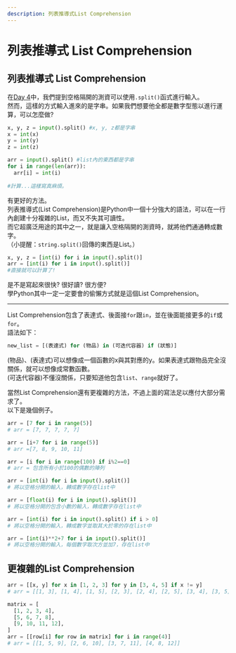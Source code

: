 ```yaml
---
description: 列表推導式List Comprehension
---
```


# 列表推導式 List Comprehension

## 列表推導式 List Comprehension

在[Day 4](/Review/day4-11-5.md)中，我們提到空格隔開的測資可以使用`.split()`函式進行輸入。\
然而，這樣的方式輸入進來的是字串。如果我們想要他全都是數字型態以進行運算，可以怎麼做?

```python
x, y, z = input().split() #x, y, z都是字串
x = int(x)
y = int(y)
z = int(z)

arr = input().split() #list內的東西都是字串
for i in range(len(arr)):
  arr[i] = int(i)
 
#計算...這樣寫真麻煩。
```

有更好的方法。\
列表推導式(List Comprehension)是Python中一個十分強大的語法，可以在一行內創建十分複雜的List，而又不失其可讀性。\
而它超廣泛用途的其中之一，就是讓入空格隔開的測資時，就將他們通通轉成數字。\
（小提醒：`string.split()`回傳的東西是List。）

```python
x, y, z = [int(i) for i in input().split()]
arr = [int(i) for i in input().split()]
#直接就可以計算了!
```

是不是寫起來很快? 很好讀? 很方便?\
學Python其中一定一定要會的偷懶方式就是這個List Comprehension。

---

List Comprehension包含了表達式、後面接`for`跟`in`，並在後面能接更多的`if`或`for`。\
語法如下：

```py
new_list = [(表達式) for (物品) in (可迭代容器) if (狀態)]
```
(物品)、(表達式)可以想像成一個函數的x與其對應的y。如果表達式跟物品完全沒關係，就可以想像成常數函數。\
(可迭代容器)不懂沒關係，只要知道他包含`list`、`range`就好了。

當然List Comprehension還有更複雜的方法，不過上面的寫法足以應付大部分需求了。\
以下是幾個例子。

```py
arr = [7 for i in range(5)]
# arr = [7, 7, 7, 7, 7]

arr = [i+7 for i in range(5)]
# arr =[7, 8, 9, 10, 11]

arr = [i for i in range(100) if i%2==0]
# arr = 包含所有小於100的偶數的陣列

arr = [int(i) for i in input().split()]
# 將以空格分開的輸入，轉成數字存在list中

arr = [float(i) for i in input().split()]
# 將以空格分開的包含小數的輸入，轉成數字存在list中

arr = [int(i) for i in input().split() if i > 0]
# 將以空格分開的輸入，轉成數字並取其大於零的存在list中

arr = [int(i)**2+7 for i in input().split()]
# 將以空格分開的輸入，每個數字取次方並加7，存在list中
```

## 更複雜的List Comprehension

```py
arr = [[x, y] for x in [1, 2, 3] for y in [3, 4, 5] if x != y]
# arr = [[1, 3], [1, 4], [1, 5], [2, 3], [2, 4], [2, 5], [3, 4], [3, 5]]

matrix = [
  [1, 2, 3, 4],
  [5, 6, 7, 8],
  [9, 10, 11, 12],
]
arr = [[row[i] for row in matrix] for i in range(4)]
# arr = [[1, 5, 9], [2, 6, 10], [3, 7, 11], [4, 8, 12]]
